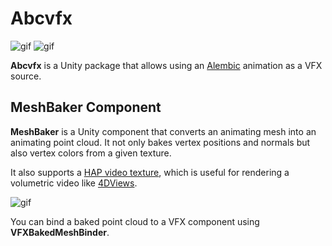 Abcvfx
======

![gif](https://i.imgur.com/KFuE0uJ.gif)
![gif](https://i.imgur.com/el5ZkKX.gif)

**Abcvfx** is a Unity package that allows using an [Alembic] animation as a VFX
source.

[Alembic]: https://docs.unity3d.com/Packages/com.unity.formats.alembic@latest/

MeshBaker Component
-------------------

**MeshBaker** is a Unity component that converts an animating mesh into an
animating point cloud. It not only bakes vertex positions and normals but also
vertex colors from a given texture.

It also supports a [HAP video texture], which is useful for rendering a
volumetric video like [4DViews].

[HAP video texture]: https://github.com/keijiro/KlakHap
[4DViews]: https://www.4dviews.com/volumetric-resources

![gif](https://i.imgur.com/UJb4N70.gif)

You can bind a baked point cloud to a VFX component using
**VFXBakedMeshBinder**.
